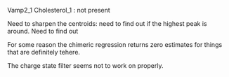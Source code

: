 Vamp2_1 Cholesterol_1 : not present

Need to sharpen the centroids:
need to find out if the highest peak is around.
Need to find out 

For some reason the chimeric regression returns zero estimates for things that are definitely tehere.

The charge state filter seems not to work on properly.